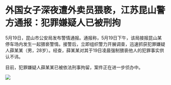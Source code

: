 # 外国女子深夜遭外卖员猥亵，江苏昆山警方通报：犯罪嫌疑人已被刑拘

5月19日，昆山市公安局发布警情通报。通报称，5月19日下午，该局接报昆山某停车场内发生一起猥亵警情。接警后，立即组织警力开展调查，迅速抓获犯罪嫌疑人薛某某（男，28岁）。经查，薛某某对其于19日凌晨强制猥亵他人的犯罪事实供认不讳。

目前，犯罪嫌疑人薛某某已被依法刑事拘留，案件正在进一步侦办中。

![](https://inews.gtimg.com/om_bt/O04bFCClAV9XAhHVWxXuXfCbBX7Pp-vVVpLh0_OQYxcGgAA/1000)

